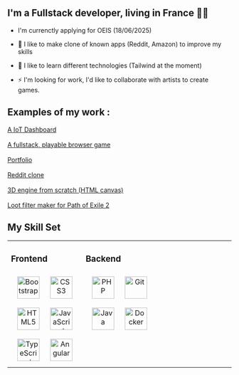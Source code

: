 
## I'm a Fullstack developer, living in France 👨‍💻  

- I'm currenctly applying for OEIS (18/06/2025)

- 🔭 I like to make clone of known apps (Reddit, Amazon) to improve my skills

- 🌱 I like to learn different technologies (Tailwind at the moment)
  
- ⚡ I'm looking for work, I'd like to collaborate with artists to create games. 

 ## Examples of my work :
 
 <a href="https://housedashboard-e72c2.web.app/">A IoT Dashboard</a><br/>  
 <a href="https://satria-a4eea.web.app/">A fullstack, playable browser game</a><br/>  
 <a href="https://portfolio-973cd.web.app/">Portfolio</a><br/>  
 <a href="https://redditlike-3da45.web.app/">Reddit clone</a><br/>  
 <a href="https://denginefromcanvas.web.app/">3D engine from scratch (HTML canvas)</a><br/>  
 <a href="https://lootfilterpoe2.web.app/">Loot filter maker for Path of Exile 2</a><br/>  


## My Skill Set  
<table><tr><td valign="top" width="33%">

### Frontend  
<div align="center">  
  <a href="https://getbootstrap.com/docs/3.4/javascript/" target="_blank"><img style="margin: 10px" src="https://profilinator.rishav.dev/skills-assets/bootstrap-plain.svg" alt="Bootstrap" height="50" /></a>  
  <a href="https://www.w3schools.com/css/" target="_blank"><img style="margin: 10px" src="https://profilinator.rishav.dev/skills-assets/css3-original-wordmark.svg" alt="CSS3" height="50" /></a>  
  <a href="https://en.wikipedia.org/wiki/HTML5" target="_blank"><img style="margin: 10px" src="https://profilinator.rishav.dev/skills-assets/html5-original-wordmark.svg" alt="HTML5" height="50" /></a>  
  <a href="https://www.javascript.com/" target="_blank"><img style="margin: 10px" src="https://profilinator.rishav.dev/skills-assets/javascript-original.svg" alt="JavaScript" height="50" /></a>  
  <a href="https://www.typescriptlang.org/" target="_blank"><img style="margin: 10px" src="https://profilinator.rishav.dev/skills-assets/typescript-original.svg" alt="TypeScript" height="50" /></a>  
  <a href="https://angular.io/" target="_blank"><img style="margin: 10px" src="https://profilinator.rishav.dev/skills-assets/angularjs-original.svg" alt="Angular" height="50" /></a>  
</div>

</td><td valign="top" width="33%">

### Backend  
<div align="center">  
<a href="https://www.php.net/" target="_blank"><img style="margin: 10px" src="https://profilinator.rishav.dev/skills-assets/php-original.svg" alt="PHP" height="50" /></a>  
<a href="https://github.com/" target="_blank"><img style="margin: 10px" src="https://profilinator.rishav.dev/skills-assets/git-scm-icon.svg" alt="Git" height="50" /></a>  
<a href="https://www.java.com/" target="_blank"><img style="margin: 10px" src="https://profilinator.rishav.dev/skills-assets/java-original-wordmark.svg" alt="Java" height="50" /></a>  
<a href="https://www.docker.com/" target="_blank"><img style="margin: 10px" src="https://profilinator.rishav.dev/skills-assets/docker-original-wordmark.svg" alt="Docker" height="50" /></a>  
</div>

</td><td valign="top" width="33%">

</td></tr></table>  

<br/>  


